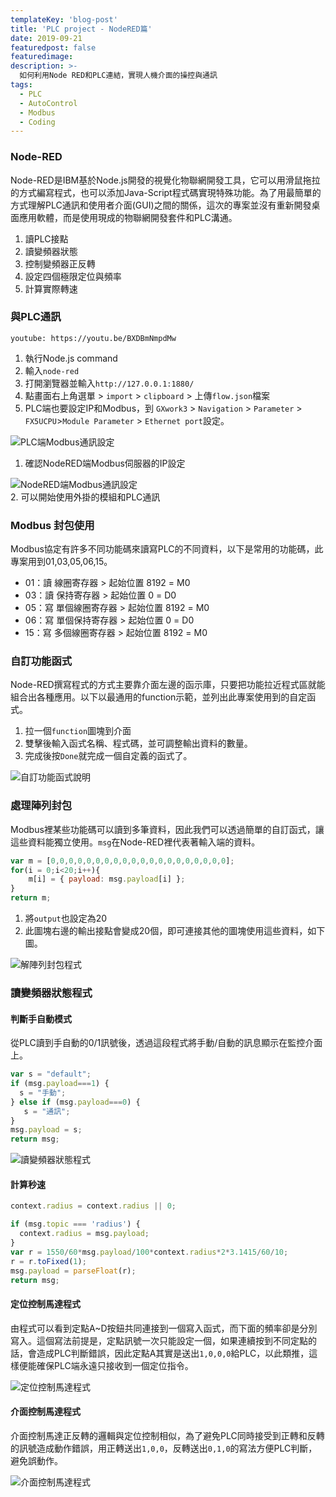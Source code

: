 ```yaml
---
templateKey: 'blog-post'
title: 'PLC project - NodeRED篇'
date: 2019-09-21
featuredpost: false
featuredimage: 
description: >-
  如何利用Node RED和PLC連結，實現人機介面的操控與通訊
tags:
  - PLC
  - AutoControl
  - Modbus
  - Coding
---
```

### Node-RED
Node-RED是IBM基於Node.js開發的視覺化物聯網開發工具，它可以用滑鼠拖拉的方式編寫程式，也可以添加Java-Script程式碼實現特殊功能。為了用最簡單的方式理解PLC通訊和使用者介面(GUI)之間的關係，這次的專案並沒有重新開發桌面應用軟體，而是使用現成的物聯網開發套件和PLC溝通。
1.  讀PLC接點
2.  讀變頻器狀態
3.  控制變頻器正反轉
4.  設定四個極限定位與頻率
5.  計算實際轉速

### 與PLC通訊

`youtube: https://youtu.be/BXDBmNmpdMw`

1.  執行Node.js command
2.  輸入`node-red`
3.  打開瀏覽器並輸入`http://127.0.0.1:1880/`
4.  點畫面右上角選單 > `import` > `clipboard` > 上傳`flow.json`檔案
5.  PLC端也要設定IP和Modbus，到 `GXwork3` > `Navigation` > `Parameter` > `FX5UCPU`>`Module Parameter` > `Ethernet port`設定。  

![PLC端Modbus通訊設定](https://lh3.googleusercontent.com/Ogp3DxDB7HzfaQCLIzkOb0h3MXrlItPOWECgkuYmW9YTycZYxcv4yWHv4cXW6yxRJUT5a2qmlHGLJgRqfncyPym9qUs9baHkuTlm8hcvPZKuHnj3rIt5sMLblBE1sKTUgKXxnJECWFU=w493-h315-no)

1.  確認NodeRED端Modbus伺服器的IP設定

![NodeRED端Modbus通訊設定](https://lh3.googleusercontent.com/sy8V3Drun7ioKcZ4omhj1NBXdFjkEwWCQP4vKtNo3itIOkF2CdYob5CaEjy6LLSGhd0AvH4nJ8Uf9rF5KjJBhvxtIzSMSMMegvXLnHvx39Xsd9uU6eycaEUFKtFOwGPzSqaVme67xvk=w620-h648-no)  
2.  可以開始使用外掛的模組和PLC通訊  

### Modbus 封包使用
Modbus協定有許多不同功能碼來讀寫PLC的不同資料，以下是常用的功能碼，此專案用到01,03,05,06,15。

+ 01：讀 線圈寄存器 > 起始位置 8192 = M0
+ 03：讀 保持寄存器 > 起始位置 0 = D0
+ 05：寫 單個線圈寄存器 > 起始位置 8192 = M0
+ 06：寫 單個保持寄存器 > 起始位置 0 = D0
+ 15：寫 多個線圈寄存器 > 起始位置 8192 = M0


###  自訂功能函式
Node-RED撰寫程式的方式主要靠介面左邊的函示庫，只要把功能拉近程式區就能組合出各種應用。以下以最通用的function示範，並列出此專案使用到的自定函式。
1.  拉一個`function`圖塊到介面
2.  雙擊後輸入函式名稱、程式碼，並可調整輸出資料的數量。
3.  完成後按`Done`就完成一個自定義的函式了。

![自訂功能函式說明](https://lh3.googleusercontent.com/lNKl1qpbO4roAYZ7UoMPS-ESTPOSjNrzjims4BbrgS1xHK9HZxW8T2NRQCO0W8ESoi4SXmUYbZbjgexNb2e6dIntKBiKmY4rD3CCZTG7Drqel02PTeC4ezrZEkQ02GYlD2SuJxkMrrQ=w1508-h903-no)
### 處理陣列封包
Modbus裡某些功能碼可以讀到多筆資料，因此我們可以透過簡單的自訂函式，讓這些資料能獨立使用。`msg`在Node-RED裡代表著輸入端的資料。

``` javascript
var m = [0,0,0,0,0,0,0,0,0,0,0,0,0,0,0,0,0,0,0,0];
for(i = 0;i<20;i++){
    m[i] = { payload: msg.payload[i] };
}
return m;
```
1.  將`output`也設定為20
2.  此圖塊右邊的輸出接點會變成20個，即可連接其他的圖塊使用這些資料，如下圖。

![解陣列封包程式](https://lh3.googleusercontent.com/n6hDayzhOh_QdU5qzkbaGTP-uxVwCV1-ODPeiR4d1BAe9ij2fD1QbtdmcFre56gF5pdBDWCXoeQ7l5C0JkTy4a0HIAY6hjG6jVwVLR-nKbpn4qahgj8h7eqVMq5g3SeLLYLhnLxPxFg=w1392-h726-no)


### 讀變頻器狀態程式
#### 判斷手自動模式
從PLC讀到手自動的0/1訊號後，透過這段程式將手動/自動的訊息顯示在監控介面上。
``` javascript
var s = "default";
if (msg.payload===1) {
  s = "手動";
} else if (msg.payload===0) {
   s = "通訊";
}
msg.payload = s;
return msg;
``` 
![讀變頻器狀態程式](https://lh3.googleusercontent.com/GyocGu59ZtIkIcB95j4Jx_3TetVaJ78rEwejmdxQqCjGfE9HWVeaLEBR6DvvHhL9qBQSmqHlpgfsqKw0IEKgudZE_dBKfTcsuPa0ChKO0WIDelgP52LCEk_B2W5YpGdf5gWVDY4SL_U=w1108-h486-no)

#### 計算秒速
``` javascript
context.radius = context.radius || 0;

if (msg.topic === 'radius') {
  context.radius = msg.payload;
}
var r = 1550/60*msg.payload/100*context.radius*2*3.1415/60/10;
r = r.toFixed(1);
msg.payload = parseFloat(r);
return msg;
```

#### 定位控制馬達程式
由程式可以看到定點A~D按鈕共同連接到一個寫入函式，而下面的頻率卻是分別寫入。這個寫法前提是，定點訊號一次只能設定一個，如果連續按到不同定點的話，會造成PLC判斷錯誤，因此定點A其實是送出`1,0,0,0`給PLC，以此類推，這樣便能確保PLC端永遠只接收到一個定位指令。  

![定位控制馬達程式](https://lh3.googleusercontent.com/ZdoUzo2cGZaI7tGH-q5eu-_pZH1Q-_VjB5zGnttESEh4Zn7oJkxIw0tjuAI_hivxsghd9983ckJnu6sTOPIh_B3YyMnXPms2jnwfsJtMxQzoMA7RR3njnEoc_tgt2vBEBGaPZ__SjDg=w1169-h489-no)

#### 介面控制馬達程式
介面控制馬達正反轉的邏輯與定位控制相似，為了避免PLC同時接受到正轉和反轉的訊號造成動作錯誤，用正轉送出`1,0,0`，反轉送出`0,1,0`的寫法方便PLC判斷，避免誤動作。  

![介面控制馬達程式](https://lh3.googleusercontent.com/duyPHxpVJDWDY0_zJWWcWBD8K8r-Txf9YJ1GRd8FGvwfNFw8QmrL1hhsPYb9hPibXWC1iGwC42YYko_TFBr14qXKXkjtPyPL9Tx1rGfDtzos7qgWYmi3dy3YnQJrh-3Fj_Vf6S5xVRU=w1152-h283-no)
